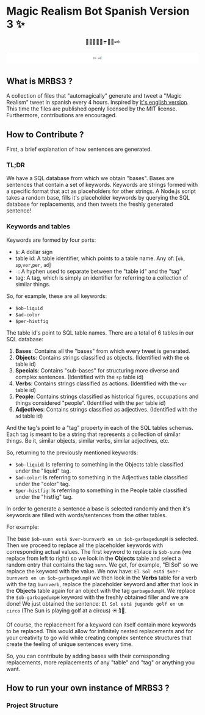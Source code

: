 # Magic Realism Bot Spanish Version 3 ✨

<p align="center">
	🦀🍊🐥🌳🦋☂️🦉🌛🗝
</p>

![Sentence Being Replaced](https://github.com/diegopastor/MRBS3/blob/master/assets/img/type.gif)

## What is MRBS3 ?

A collection of files that "automagically" generate and tweet a "Magic Realism" tweet in spanish every 4 hours. Inspired by [it's english version](https://twitter.com/MagicRealismBot). This time the files are published openly licensed by the MIT license. Furthermore, contributions are encouraged.

## How to Contribute ?

First, a brief explanation of how sentences are generated.

### TL;DR

We have a SQL database from which we obtain "bases". Bases are sentences that contain a set of keywords. Keywords are strings formed with a specific format that act as placeholders for other strings. A Node.js script takes a random base, fills it's placeholder keywords by querying the SQL database for replacements, and then tweets the freshly generated sentence!

### Keywords and tables

Keywords are formed by four parts:

- `$`: A dollar sign
- table id: A table identifier, which points to a table name. Any of: [`ob`, `sp`,`ver`,`per`, `ad`]
- `-`: A hyphen used to separate between the "table id" and the "tag"
- tag: A tag, which is simply an identifier for referring to a collection of similar things.

So, for example, these are all keywords:

- `$ob-liquid`
- `$ad-color`
- `$per-histfig`

The table id's point to SQL table names. There are a total of 6 tables in our SQL database:

1. **Bases**: Contains all the "bases" from which every tweet is generated.
2. **Objects**: Contains strings classified as objects. (Identified with the `ob` table id)
3. **Specials**: Contains "sub-bases" for structuring more diverse and complex sentences. (Identified with the `sp` table id)
4. **Verbs**: Contains strings classified as actions. (Identified with the `ver` table id)
5. **People**: Contains strings classified as historical figures, occupations and things considered "people". (Identified with the `per` table id)
6. **Adjectives**: Contains strings classified as adjectives. (Identified with the `ad` table id)

And the tag's point to a "tag" property in each of the SQL tables schemas. Each tag is meant to be a string that represents a collection of similar things. Be it, similar objects, similar verbs, similar adjectives, etc.

So, returning to the previously mentioned keywords:

- `$ob-liquid`: Is referring to something in the Objects table classified under the "liquid" tag.
- `$ad-color`: Is referring to something in the Adjectives table classified under the "color" tag.
- `$per-histfig`: Is referring to something in the People table classified under the "histfig" tag.

In order to generate a sentence a base is selected randomly and then it's keywords are filled with words/sentences from the other tables.

For example:

The base `$ob-sunn está $ver-burnverb en un $ob-garbagedumpH` is selected. Then we proceed to replace all the placeholder keywords with corresponding actual values. The first keyword to replace is `$ob-sunn` (we replace from left to right) so we look in the **Objects** table and select a random entry that contains the tag `sunn`. We get, for example, "El Sol" so we replace the keyword with the value. We now have: `El Sol está $ver-burnverb en un $ob-garbagedumpH` we then look in the **Verbs** table for a verb with the tag `burnverb`, replace the placeholder keyword and after that look in the **Objects** table again for an object with the tag `garbagedumpH`. We replace the `$ob-garbagedumpH` keyword with the freshly obtained filler and we are done! We just obtained the sentence: `El Sol está jugando golf en un circo` (The Sun is playing golf at a circus) ☀️🏌️🎪.

Of course, the replacement for a keyword can itself contain more keywords to be replaced. This would allow for infinitely nested replacements and for your creativity to go wild while creating complex sentence structures that create the feeling of unique sentences every time.

So, you can contribute by adding bases with their corresponding replacements, more replacements of any "table" and "tag" or anything you want.

## How to run your own instance of MRBS3 ?

### Project Structure
